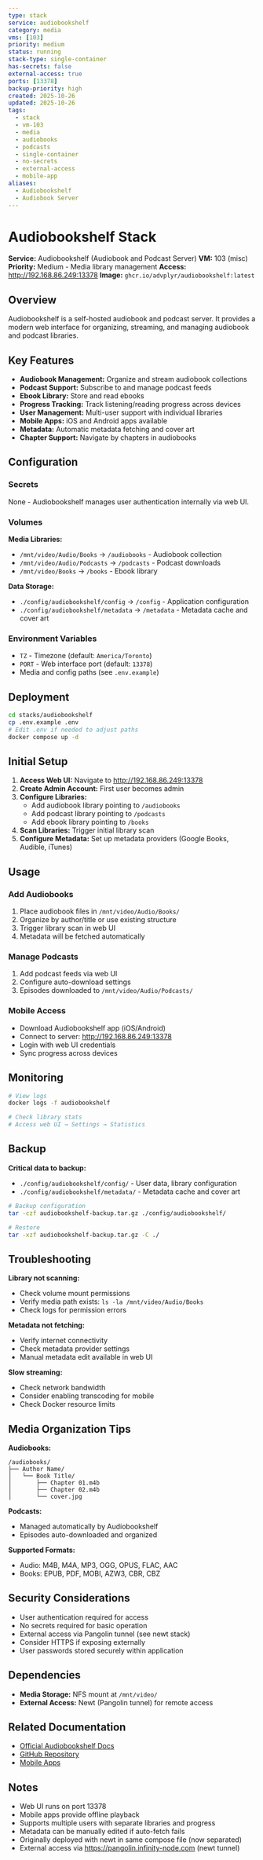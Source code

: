 ```yaml
---
type: stack
service: audiobookshelf
category: media
vms: [103]
priority: medium
status: running
stack-type: single-container
has-secrets: false
external-access: true
ports: [13378]
backup-priority: high
created: 2025-10-26
updated: 2025-10-26
tags:
  - stack
  - vm-103
  - media
  - audiobooks
  - podcasts
  - single-container
  - no-secrets
  - external-access
  - mobile-app
aliases:
  - Audiobookshelf
  - Audiobook Server
---
```


# Audiobookshelf Stack

**Service:** Audiobookshelf (Audiobook and Podcast Server)
**VM:** 103 (misc)
**Priority:** Medium - Media library management
**Access:** http://192.168.86.249:13378
**Image:** `ghcr.io/advplyr/audiobookshelf:latest`

## Overview

Audiobookshelf is a self-hosted audiobook and podcast server. It provides a modern web interface for organizing, streaming, and managing audiobook and podcast libraries.

## Key Features

- **Audiobook Management:** Organize and stream audiobook collections
- **Podcast Support:** Subscribe to and manage podcast feeds
- **Ebook Library:** Store and read ebooks
- **Progress Tracking:** Track listening/reading progress across devices
- **User Management:** Multi-user support with individual libraries
- **Mobile Apps:** iOS and Android apps available
- **Metadata:** Automatic metadata fetching and cover art
- **Chapter Support:** Navigate by chapters in audiobooks

## Configuration

### Secrets

None - Audiobookshelf manages user authentication internally via web UI.

### Volumes

**Media Libraries:**
- `/mnt/video/Audio/Books` → `/audiobooks` - Audiobook collection
- `/mnt/video/Audio/Podcasts` → `/podcasts` - Podcast downloads
- `/mnt/video/Books` → `/books` - Ebook library

**Data Storage:**
- `./config/audiobookshelf/config` → `/config` - Application configuration
- `./config/audiobookshelf/metadata` → `/metadata` - Metadata cache and cover art

### Environment Variables

- `TZ` - Timezone (default: `America/Toronto`)
- `PORT` - Web interface port (default: `13378`)
- Media and config paths (see `.env.example`)

## Deployment

```bash
cd stacks/audiobookshelf
cp .env.example .env
# Edit .env if needed to adjust paths
docker compose up -d
```

## Initial Setup

1. **Access Web UI:** Navigate to http://192.168.86.249:13378
2. **Create Admin Account:** First user becomes admin
3. **Configure Libraries:**
   - Add audiobook library pointing to `/audiobooks`
   - Add podcast library pointing to `/podcasts`
   - Add ebook library pointing to `/books`
4. **Scan Libraries:** Trigger initial library scan
5. **Configure Metadata:** Set up metadata providers (Google Books, Audible, iTunes)

## Usage

### Add Audiobooks

1. Place audiobook files in `/mnt/video/Audio/Books/`
2. Organize by author/title or use existing structure
3. Trigger library scan in web UI
4. Metadata will be fetched automatically

### Manage Podcasts

1. Add podcast feeds via web UI
2. Configure auto-download settings
3. Episodes downloaded to `/mnt/video/Audio/Podcasts/`

### Mobile Access

- Download Audiobookshelf app (iOS/Android)
- Connect to server: http://192.168.86.249:13378
- Login with web UI credentials
- Sync progress across devices

## Monitoring

```bash
# View logs
docker logs -f audiobookshelf

# Check library stats
# Access web UI → Settings → Statistics
```

## Backup

**Critical data to backup:**
- `./config/audiobookshelf/config/` - User data, library configuration
- `./config/audiobookshelf/metadata/` - Metadata cache and cover art

```bash
# Backup configuration
tar -czf audiobookshelf-backup.tar.gz ./config/audiobookshelf/

# Restore
tar -xzf audiobookshelf-backup.tar.gz -C ./
```

## Troubleshooting

**Library not scanning:**
- Check volume mount permissions
- Verify media path exists: `ls -la /mnt/video/Audio/Books`
- Check logs for permission errors

**Metadata not fetching:**
- Verify internet connectivity
- Check metadata provider settings
- Manual metadata edit available in web UI

**Slow streaming:**
- Check network bandwidth
- Consider enabling transcoding for mobile
- Check Docker resource limits

## Media Organization Tips

**Audiobooks:**
```
/audiobooks/
├── Author Name/
│   └── Book Title/
│       ├── Chapter 01.m4b
│       ├── Chapter 02.m4b
│       └── cover.jpg
```

**Podcasts:**
- Managed automatically by Audiobookshelf
- Episodes auto-downloaded and organized

**Supported Formats:**
- Audio: M4B, M4A, MP3, OGG, OPUS, FLAC, AAC
- Books: EPUB, PDF, MOBI, AZW3, CBR, CBZ

## Security Considerations

- User authentication required for access
- No secrets required for basic operation
- External access via Pangolin tunnel (see newt stack)
- Consider HTTPS if exposing externally
- User passwords stored securely within application

## Dependencies

- **Media Storage:** NFS mount at `/mnt/video/`
- **External Access:** Newt (Pangolin tunnel) for remote access

## Related Documentation

- [Official Audiobookshelf Docs](https://www.audiobookshelf.org/docs)
- [GitHub Repository](https://github.com/advplyr/audiobookshelf)
- [Mobile Apps](https://www.audiobookshelf.org/install)

## Notes

- Web UI runs on port 13378
- Mobile apps provide offline playback
- Supports multiple users with separate libraries and progress
- Metadata can be manually edited if auto-fetch fails
- Originally deployed with newt in same compose file (now separated)
- External access via https://pangolin.infinity-node.com (newt tunnel)
